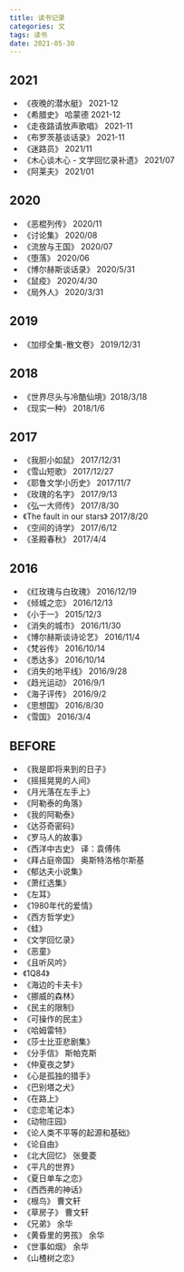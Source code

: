 ```yaml
---
title: 读书记录
categories: 文
tags: 读书
date: 2021-05-30
---
```



## 2021

- 《夜晚的潜水艇》      2021-12
- 《希腊史》 哈蒙德     2021-12
- 《走夜路请放声歌唱》  2021-11
- 《布罗茨基谈话录》    2021-11
- 《迷路员》     2021/11
- 《木心谈木心 - 文学回忆录补遗》   2021/07
- 《阿莱夫》     2021/01
   

## 2020

- 《恶棍列传》     2020/11
- 《讨论集》          2020/08
- 《流放与王国》     2020/07
- 《堕落》          2020/06
- 《博尔赫斯谈话录》  2020/5/31
- 《鼠疫》                  2020/4/30
- 《局外人》          2020/3/31

## 2019

- 《加缪全集-散文卷》 2019/12/31

## 2018

- 《世界尽头与冷酷仙境》2018/3/18
- 《现实一种》                2018/1/6

## 2017

- 《我胆小如鼠》            2017/12/31
- 《雪山短歌》                2017/12/27
- 《耶鲁文学小历史》      2017/11/7
- 《玫瑰的名字》            2017/9/13
- 《弘一大师传》            2017/8/30
- 《The fault in our stars》 2017/8/20
- 《空间的诗学》            2017/6/12
- 《圣殿春秋》               2017/4/4

## 2016

- 《红玫瑰与白玫瑰》     2016/12/19
- 《倾城之恋》                2016/12/13
- 《小于一》                    2015/12/3
- 《消失的城市》             2016/11/30
- 《博尔赫斯谈诗论艺》  2016/11/4
- 《梵谷传》                    2016/10/14
- 《悉达多》                    2016/10/14
- 《消失的地平线》        2016/9/28
- 《趋光运动》               2016/9/1
- 《海子评传》               2016/9/2
- 《思想国》                   2016/8/30
- 《雪国》                      2016/3/4
 
## BEFORE

- 《我是即将来到的日子》
- 《摇摇晃晃的人间》
- 《月光落在左手上》
- 《阿勒泰的角落》
- 《我的阿勒泰》
- 《达芬奇密码》
- 《罗马人的故事》
- 《西洋中古史》     译：袁傅伟
- 《拜占庭帝国》     奥斯特洛格尔斯基
- 《郁达夫小说集》
- 《萧红选集》
- 《左耳》
- 《1980年代的爱情》
- 《西方哲学史》
- 《蛙》
- 《文学回忆录》
- 《恶童》
- 《且听风吟》
- 《1Q84》
- 《海边的卡夫卡》
- 《挪威的森林》
- 《民主的限制》
- 《可操作的民主》
- 《哈姆雷特》
- 《莎士比亚悲剧集》
- 《分手信》     斯帕克斯
- 《仲夏夜之梦》
- 《心是孤独的猎手》
- 《巴别塔之犬》
- 《在路上》
- 《恋恋笔记本》
- 《动物庄园》
- 《论人类不平等的起源和基础》
- 《论自由》
- 《北大回忆》     张曼菱
- 《平凡的世界》
- 《夏日单车之恋》
- 《西西弗的神话》
- 《根鸟》     曹文轩
- 《草房子》     曹文轩
- 《兄弟》     余华
- 《黄昏里的男孩》     余华
- 《世事如烟》     余华
- 《山楂树之恋》